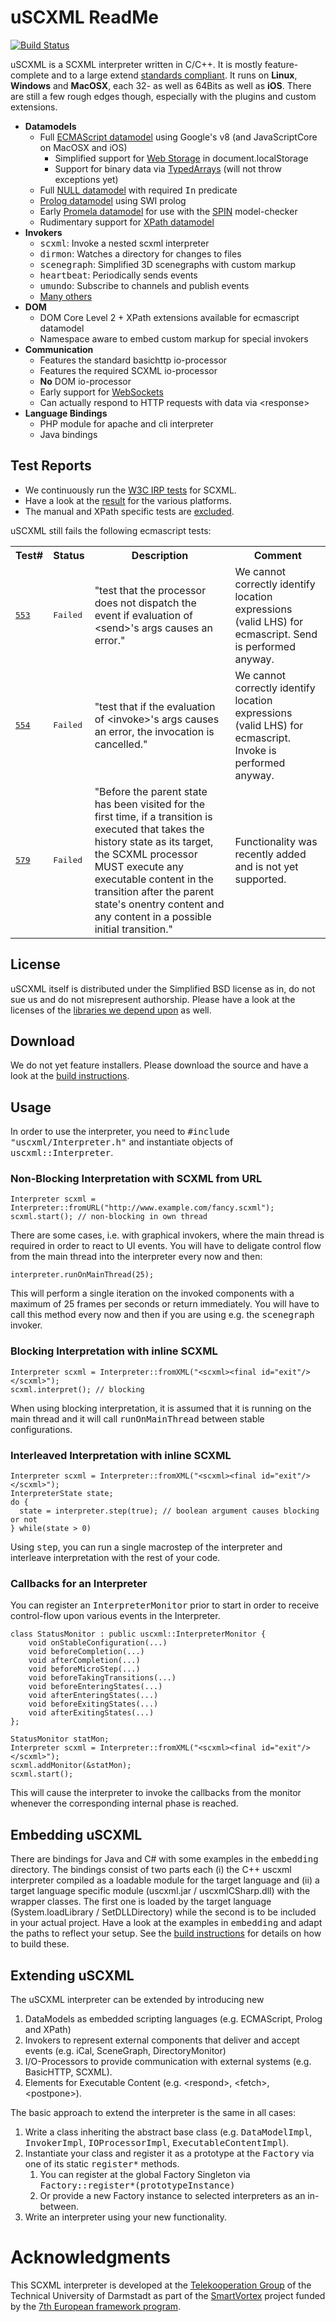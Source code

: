 # uSCXML ReadMe

[![Build Status](https://travis-ci.org/sradomski/uscxml.png?branch=master)](https://travis-ci.org/sradomski/uscxml)

uSCXML is a SCXML interpreter written in C/C++. It is mostly feature-complete and to a large extend
[standards compliant](https://github.com/tklab-tud/uscxml#test-reports).
It runs on <b>Linux</b>, <b>Windows</b> and <b>MacOSX</b>, each 32- as well as 64Bits as well as <b>iOS</b>.
There are still a few rough edges though, especially with the plugins and custom extensions.

* <b>Datamodels</b>
    * Full [ECMAScript datamodel](https://github.com/tklab-tud/uscxml/tree/master/src/uscxml/plugins/datamodel/ecmascript) using Google's v8 (and JavaScriptCore on MacOSX and iOS)
        * Simplified support for [Web Storage](http://www.w3.org/TR/2013/REC-webstorage-20130730/) in document.localStorage
        * Support for binary data via [TypedArrays](https://www.khronos.org/registry/typedarray/specs/latest/) (will not throw exceptions yet)
    * Full [NULL datamodel](https://github.com/tklab-tud/uscxml/tree/master/src/uscxml/plugins/datamodel/null) with required <tt>In</tt> predicate
    * [Prolog datamodel](https://github.com/tklab-tud/uscxml/tree/master/src/uscxml/plugins/datamodel/prolog/swi) using SWI prolog
    * Early [Promela datamodel](https://github.com/tklab-tud/uscxml/tree/master/src/uscxml/plugins/datamodel/promela) for use
      with the [SPIN](http://spinroot.com/spin/whatispin.html) model-checker
    * Rudimentary support for [XPath datamodel](https://github.com/tklab-tud/uscxml/tree/master/src/uscxml/plugins/datamodel/xpath)
* <b>Invokers</b>
    * <tt>scxml</tt>: Invoke a nested scxml interpreter
    * <tt>dirmon</tt>: Watches a directory for changes to files
    * <tt>scenegraph</tt>: Simplified 3D scenegraphs with custom markup
    * <tt>heartbeat</tt>: Periodically sends events
    * <tt>umundo</tt>: Subscribe to channels and publish events
    * [Many others](https://github.com/tklab-tud/uscxml/tree/master/src/uscxml/plugins/invoker)
* <b>DOM</b>
    * DOM Core Level 2 + XPath extensions available for ecmascript datamodel
    * Namespace aware to embed custom markup for special invokers
* <b>Communication</b>
    * Features the standard basichttp io-processor
    * Features the required SCXML io-processor
    * <b>No</b> DOM io-processor
    * Early support for [WebSockets](http://datatracker.ietf.org/doc/rfc6455/)
    * Can actually respond to HTTP requests with data via &lt;response>
* <b>Language Bindings</b>
    * PHP module for apache and cli interpreter
    * Java bindings

## Test Reports

* We continuously run the [W3C IRP tests](http://www.w3.org/Voice/2013/scxml-irp/) for SCXML. 
* Have a look at the [result](http://uscxml.tk.informatik.tu-darmstadt.de/cdash/index.php?project=uscxml) for the various platforms.
* The manual and XPath specific tests are [excluded](https://github.com/tklab-tud/uscxml/blob/master/contrib/ctest/CTestCustom.ctest.in).

uSCXML still fails the following ecmascript tests:

<table>
	<tr><th>Test#</th><th>Status</th><th>Description</th><th>Comment</th></tr>
	<tr>
		<td><tt><a href="https://github.com/tklab-tud/uscxml/blob/master/test/w3c/ecma/test553.scxml">553</a></tt></td>
		<td><tt>Failed</tt></td>
		<td>"test that the processor does not dispatch the event if evaluation of &lt;send>'s args causes an error."</td>
		<td>We cannot correctly identify <emph>location expressions</emph> (valid LHS) for ecmascript. Send is performed anyway.</td>
	</tr>
	<tr>
		<td><tt><a href="https://github.com/tklab-tud/uscxml/blob/master/test/w3c/ecma/test554.scxml">554</a></tt></td>
		<td><tt>Failed</tt></td>
		<td>"test that if the evaluation of &lt;invoke>'s args causes an error, the invocation is cancelled."</td>
		<td>We cannot correctly identify <emph>location expressions</emph> (valid LHS) for ecmascript. Invoke is performed anyway.</td>
	</tr>
	<tr>
		<td><tt><a href="https://github.com/tklab-tud/uscxml/blob/master/test/w3c/ecma/test579.scxml">579</a></tt></td>
		<td><tt>Failed</tt></td>
		<td>"Before the parent state has been visited for the first time, if a transition is executed that takes the history state as its target, the SCXML processor MUST execute any executable content in the transition after the parent state's onentry content and any content in a possible initial transition."</td>
		<td>Functionality was recently added and is not yet supported.</td>
	</tr>
</table>

## License 

uSCXML itself is distributed under the Simplified BSD license as in, do not sue us and do
not misrepresent authorship. Please have a look at the licenses of the [libraries we depend
upon](https://github.com/tklab-tud/uscxml/blob/master/docs/BUILDING.md#build-dependencies) as well.

## Download

We do not yet feature installers. Please download the source and have a look at the [build
instructions](https://github.com/tklab-tud/uscxml/blob/master/docs/BUILDING.md).

## Usage

In order to use the interpreter, you need to <tt>#include "uscxml/Interpreter.h"</tt> and instantiate
objects of <tt>uscxml::Interpreter</tt>.

### Non-Blocking Interpretation with SCXML from URL
    Interpreter scxml = Interpreter::fromURL("http://www.example.com/fancy.scxml");
    scxml.start(); // non-blocking in own thread

There are some cases, i.e. with graphical invokers, where the main thread is <emph>required</emph> in order
to react to UI events. You will have to deligate control flow from the main thread into the interpreter
every now and then:

    interpreter.runOnMainThread(25);

This will perform a single iteration on the invoked components with a maximum of 25 frames per seconds 
or return immediately. You will have to call this method every now and then if you are using e.g. the
<tt>scenegraph</tt> invoker.

### Blocking Interpretation with inline SCXML
    Interpreter scxml = Interpreter::fromXML("<scxml><final id="exit"/></scxml>");
    scxml.interpret(); // blocking

When using blocking interpretation, it is assumed that it is running on the main thread and
it will call <tt>runOnMainThread</tt> between stable configurations.

### Interleaved Interpretation with inline SCXML
    Interpreter scxml = Interpreter::fromXML("<scxml><final id="exit"/></scxml>");
    InterpreterState state;
    do {
      state = interpreter.step(true); // boolean argument causes blocking or not
    } while(state > 0)

Using <tt>step</tt>, you can run a single macrostep of the interpreter and interleave
interpretation with the rest of your code.

### Callbacks for an Interpreter

You can register an <tt>InterpreterMonitor</tt> prior to start in order to receive
control-flow upon various events in the Interpreter.

    class StatusMonitor : public uscxml::InterpreterMonitor {
    	void onStableConfiguration(...)
    	void beforeCompletion(...)
    	void afterCompletion(...)
    	void beforeMicroStep(...)
    	void beforeTakingTransitions(...)
    	void beforeEnteringStates(...)
    	void afterEnteringStates(...)
    	void beforeExitingStates(...)
    	void afterExitingStates(...)
    };

    StatusMonitor statMon;
    Interpreter scxml = Interpreter::fromXML("<scxml><final id="exit"/></scxml>");
    scxml.addMonitor(&statMon);
    scxml.start();

This will cause the interpreter to invoke the callbacks from the monitor whenever the corresponding
internal phase is reached.

## Embedding uSCXML

There are bindings for Java and C# with some examples in the <tt>embedding</tt> directory. The bindings consist of
two parts each (i) the C++ uscxml interpreter compiled as a loadable module for the target language and (ii) a target
language specific module (uscxml.jar / uscxmlCSharp.dll) with the wrapper classes. The first one is loaded by the 
target language (System.loadLibrary / SetDLLDirectory) while the second is to be included in your actual project.
Have a look at the examples in <tt>embedding</tt> and adapt the paths to reflect your setup. See the [build 
instructions](https://github.com/tklab-tud/uscxml/blob/master/docs/BUILDING.md) for details on how to build these.

## Extending uSCXML

The uSCXML interpreter can be extended by introducing new

1. DataModels as embedded scripting languages (e.g. ECMAScript, Prolog and XPath)
2. Invokers to represent external components that deliver and accept events (e.g. iCal, SceneGraph, DirectoryMonitor)
3. I/O-Processors to provide communication with external systems (e.g. BasicHTTP, SCXML).
4. Elements for Executable Content (e.g. &lt;respond>, &lt;fetch>, &lt;postpone>).

The basic approach to extend the interpreter is the same in all cases:

1. Write a class inheriting the abstract base class (e.g. <tt>DataModelImpl</tt>, <tt>InvokerImpl</tt>, <tt>IOProcessorImpl</tt>, <tt>ExecutableContentImpl</tt>).
2. Instantiate your class and register it as a prototype at the <tt>Factory</tt> via one of its static <tt>register*</tt> methods.
    1. You can register at the global Factory Singleton via <tt>Factory::register*(prototypeInstance)</tt>
    2. Or provide a new Factory instance to selected interpreters as an in-between.
3. Write an interpreter using your new functionality.

# Acknowledgments

This SCXML interpreter is developed at the [Telekooperation Group](http://www.tk.informatik.tu-darmstadt.de) of the Technical University of Darmstadt as part of the [SmartVortex](http://smartvortex.eu) project funded by the [7th European framework program](http://ec.europa.eu/research/fp7/index_en.cfm).